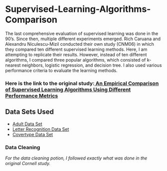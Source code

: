# **Supervised-Learning-Algorithms-Comparison**

The last comprehensive evaluation of supervised learning was done in the 90’s. 
Since then, multiple different experiments emerged. 
Rich Caruana and Alexandru Niculescu-Mizil conducted their own study (CNM06) in which they compared ten different supervised learning methods. 
Here, I am attempting to replicate their results. However, instead of ten different algorithms, I compared three popular algorithms, which consisted of k-nearest neighbors, logistic regression, and decision tree. 
I also used various performance criteria to evaluate the learning methods.

### **Here is the link to the original study:**[ An Empirical Comparison of Supervised Learning Algorithms Using Different Performance Metrics](https://drive.google.com/file/d/1BACN9m5HB4KYKPzZrNjg_KCg0FGEd5sL/view?usp=sharing)

## Data Sets Used 

* [Adult Data Set](https://archive.ics.uci.edu/ml/datasets/adult)
* [Letter Recognition Data Set](https://archive.ics.uci.edu/ml/datasets/letter+recognition )
* [Covertype Data Set](https://archive.ics.uci.edu/ml/datasets/covertype)

### Data Cleaning 
_For the data cleaning potion, I followed exactly what was done in the original Cornell study._

